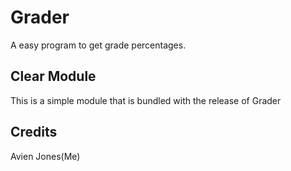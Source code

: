 # Grader
A easy program to get grade percentages.
## Clear Module
This is a simple module that is bundled with the release of Grader
## Credits
Avien Jones(Me)

